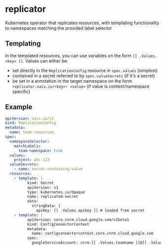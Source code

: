 # replicator

Kubernetes operator that replicates resources, with templating functionality to namespaces matching the provided label selector

## Templating

In the templated resources, you can use variables on the form `[[ .Values.<key> ]]`. 
Values can either be: 
- set directly in the `ReplicationConfig` resource in `spec.values` (simplest)
- contained in a secret referred to by `spec.valueSecrets` (if it's a secret)
- be set in a annotation in the target namespace on the form `replicator.nais.io/<key>: <value>` (if value is context/namespace specific)

## Example

```yaml
apiVersion: nais.io/v1
kind: ReplicationConfig
metadata:
  name: team-resources
spec:
  namespaceSelector:
    matchLabels:
      team-namespace: true
  values: 
    project: abc-123
  valueSecrets:
    - name: secret-containing-value
  resources:
    - template: |
          kind: Secret
          apiVersion: v1
          type: kubernetes.io/Opaque
          name: replicated-secret
          data:
            stringData: |
              apiKey: [[ .Values.apikey ]] # loaded from secret 
    - template: |
          apiVersion: core.cnrm.cloud.google.com/v1beta1
          kind: ConfigConnectorContext
          metadata:          
            name: configconnectorcontext.core.cnrm.cloud.google.com
          spec:
            googleServiceAccount: cnrm-[[ .Values.teamname ]]@[[ .Values.project ]].iam.gserviceaccount.com # teamname value would here be set from annotation on targeted namespace on the form: `replicator.nais.io/teamname: team`
```
